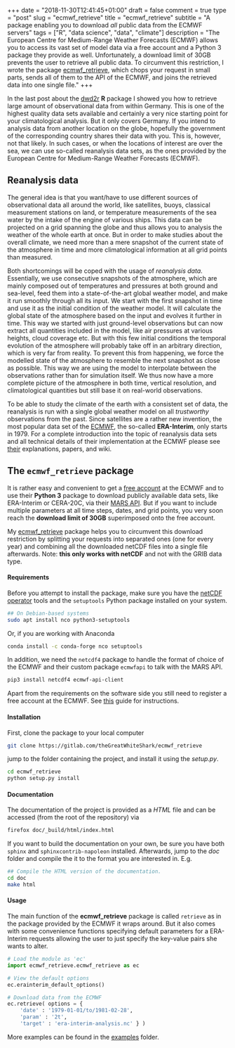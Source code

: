 +++
date = "2018-11-30T12:41:45+01:00"
draft = false
comment = true
type = "post"
slug = "ecmwf_retrieve"
title = "ecmwf_retrieve"
subtitle = "A package enabling you to download _all_ public data from the ECMWF servers"
tags = ["R", "data science", "data", "climate"]
description = "The European Centre for Medium-Range Weather Forecasts (ECMWF) allows you to access its vast set of model data via a free account and a Python 3 package they provide as well. Unfortunately, a download limit of 30GB prevents the user to retrieve all public data. To circumvent this restriction, I wrote the package [ecmwf_retrieve](https://gitlab.com/theGreatWhiteShark/ecmwf_retrieve), which chops your request in small parts, sends all of them to the API of the ECMWF, and joins the retrieved data into one single file."
+++

In the last post about the [dwd2r](../dwd2r) **R** package I showed
you how to retrieve large amount of observational data from within
Germany. This is one of the highest quality data sets available and
certainly a very nice starting point for your climatological
analysis. But it only covers Germany. If you intend to analysis data
from another location on the globe, hopefully the government of the
corresponding country shares their data with you. This is, however,
not that likely. In such cases, or when the locations of interest are
over the sea, we can use so-called reanalysis data sets, as the ones
provided by the European Centre for Medium-Range Weather Forecasts
(ECMWF).

## Reanalysis data

The general idea is that you want/have to use different sources of
observational data all around the world, like satellites, buoys,
classical measurement stations on land, or temperature measurements of
the sea water by the intake of the engine of various ships. This data
can be projected on a grid spanning the globe and thus allows you to
analysis the weather of the whole earth at once. But in order to make
studies about the overall climate, we need more than a mere snapshot
of the current state of the atmosphere in time and more climatological
information at all grid points than measured.

Both shortcomings will be coped with the usage of _reanalysis
data_. Essentially, we use consecutive snapshots of the atmosphere,
which are mainly composed out of temperatures and pressures at both
ground and sea-level, feed them into a state-of-the-art global weather
model, and make it run smoothly through all its input. We start with
the first snapshot in time and use it as the initial condition of the
weather model. It will calculate the global state of the atmosphere
based on the input and evolves it further in time. This way we started
with just ground-level observations but can now extract all quantities
included in the model, like air pressures at various heights, cloud
coverage etc. But with this few initial conditions the temporal
evolution of the atmosphere will probably take off in an arbitrary
direction, which is very far from reality. To prevent this from
happening, we force the modelled state of the atmosphere to resemble
the next snapshot as close as possible. This way we are using the
model to interpolate between the observations rather than for
simulation itself. We thus now have a more complete picture of the atmosphere
in both time, vertical resolution, and climatological quantities but
still base it on real-world observations.

To be able to study the climate of the earth with a consistent set of
data, the reanalysis is run with a single global weather model on all
_trustworthy_ observations from the past. Since satellites are a
rather new invention, the most popular data set of the
[ECMWF](https://confluence.ecmwf.int/display/WEBAPI), the so-called
**ERA-Interim**, only starts in 1979. For a complete introduction into
the topic of reanalysis data sets and all technical details of their
implementation at the ECMWF please see
[their](https://www.ecmwf.int/en/research/climate-reanalysis)
explanations, papers, and wiki.


## The `ecmwf_retrieve` package

It is rather easy and convenient to get a [free
account](https://apps.ecmwf.int/registration/) at the ECMWF and to use
their **Python 3** package to download publicly available data sets,
like ERA-Interim or CERA-20C, via their [MARS
API](https://confluence.ecmwf.int/display/WEBAPI/Access+MARS). But if
you want to include multiple parameters at all time steps, dates, and
grid points, you very soon reach the **download limit of 30GB**
superimposed onto the free account.

My
[ecmwf_retrieve](https://gitlab.com/theGreatWhiteShark/ecmwf_retrieve)
package helps you to circumvent this download restriction by splitting
your requests into separated ones (one for every year) and combining
all the downloaded netCDF files into a single file afterwards. Note:
**this only works with netCDF** and not with the GRIB data type.

#### Requirements

Before you attempt to install the package, make sure you have the
[netCDF operator](http://nco.sourceforge.net/) tools and the
`setuptools` Python package installed on your system.

``` bash
## On Debian-based systems
sudo apt install nco python3-setuptools
```
Or, if you are working with Anaconda

``` bash
conda install -c conda-forge nco setuptools

```

In addition, we need the `netcdf4` package to handle the format of
choice of the ECMWF and their custom package `ecmwfapi` to talk with
the MARS API.

``` bash
pip3 install netcdf4 ecmwf-api-client
```

Apart from the requirements on the software side you still need to
register a free account at the ECMWF. See
[this](https://software.ecmwf.int/wiki/display/WEBAPI/Access+ECMWF+Public+Datasets)
guide for instructions.

#### Installation

First, clone the package to your local computer

``` bash
git clone https://gitlab.com/theGreatWhiteShark/ecmwf_retrieve
```

jump to the folder containing the project, and install it using the
*setup.py*.

``` bash
cd ecmwf_retrieve
python setup.py install
```

#### Documentation

The documentation of the project is provided as a *HTML* file and can
be accessed (from the root of the repository) via

``` bash
firefox doc/_build/html/index.html
```

If you want to build the documentation on your own, be sure you have
both `sphinx` and `sphinxcontrib-napoleon` installed. Afterwards, jump
to the *doc* folder and compile the it to the format you are
interested in. E.g.

``` bash
## Compile the HTML version of the documentation.
cd doc
make html
```

#### Usage

The main function of the **ecmwf_retrieve** package is called
`retrieve` as in the package provided by the ECMWF it wraps
around. But it also comes with some convenience functions specifying
default parameters for a ERA-Interim requests allowing the user to
just specify the key-value pairs she wants to alter.

``` python
# Load the module as 'ec'
import ecmwf_retrieve.ecmwf_retrieve as ec

# View the default options
ec.erainterim_default_options()

# Download data from the ECMWF
ec.retrieve( options = { 
	'date' : '1979-01-01/to/1981-02-28',
	'param' : '2t', 
	'target' : 'era-interim-analysis.nc' } )
```

More examples can be found in the [examples](https://gitlab.com/theGreatWhiteShark/ecmwf_retrieve/tree/master/examples/) folder.
